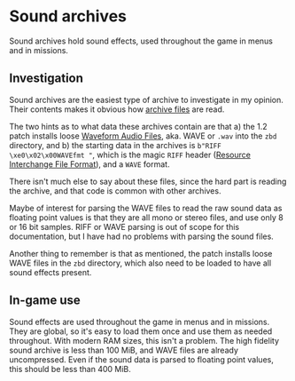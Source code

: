 # Sound archives

Sound archives hold sound effects, used throughout the game in menus and in missions.

## Investigation

Sound archives are the easiest type of archive to investigate in my opinion. Their contents makes it obvious how [archive files](archive-files.md) are read.

The two hints as to what data these archives contain are that a) the 1.2 patch installs loose [Waveform Audio Files](https://en.wikipedia.org/wiki/WAV), aka. WAVE or `.wav` into the `zbd` directory, and b) the starting data in the archives is `b"RIFF \xe0\x02\x00WAVEfmt "`, which is the magic `RIFF` header ([Resource Interchange File Format](https://en.wikipedia.org/wiki/Resource_Interchange_File_Format)), and a `WAVE` format.

There isn't much else to say about these files, since the hard part is reading the archive, and that code is common with other archives.

Maybe of interest for parsing the WAVE files to read the raw sound data as floating point values is that they are all mono or stereo files, and use only 8 or 16 bit samples. RIFF or WAVE parsing is out of scope for this documentation, but I have had no problems with parsing the sound files.

Another thing to remember is that as mentioned, the patch installs loose WAVE files in the `zbd` directory, which also need to be loaded to have all sound effects present.

## In-game use

Sound effects are used throughout the game in menus and in missions. They are global, so it's easy to load them once and use them as needed throughout. With modern RAM sizes, this isn't a problem. The high fidelity sound archive is less than 100 MiB, and WAVE files are already uncompressed. Even if the sound data is parsed to floating point values, this should be less than 400 MiB.
